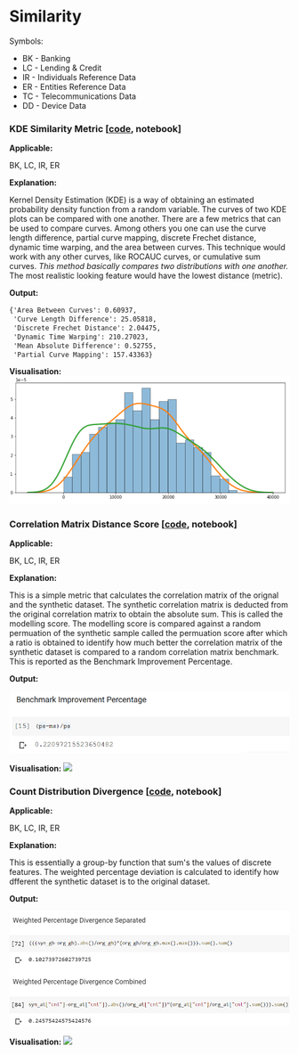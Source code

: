 # Similarity

Symbols:
-  BK - Banking
-  LC - Lending & Credit
-  IR - Individuals Reference Data
-  ER - Entities Reference Data
-  TC - Telecommunications Data
-  DD - Device Data


### KDE Similarity Metric [[code](https://github.com/datasprint/evaluation-metrics/blob/master/similarity/kde-curve-similarity.py), notebook]
**Applicable:**

BK, LC, IR, ER

**Explanation:**

Kernel Density Estimation (KDE) is a way of obtaining an estimated probability density function from a random variable. The curves of two KDE plots can be compared with one another. There are a few metrics that can be used to compare curves. Among others you one can use the curve length difference, partial curve mapping, discrete Frechet distance, dynamic time warping, and the area between curves. This technique would work with any other curves, like ROCAUC curves, or cumulative sum curves. *This method basically compares two distributions with one another.* The most realistic looking feature would have the lowest distance (metric).

**Output:**

```
{'Area Between Curves': 0.60937,
 'Curve Length Difference': 25.05818,
 'Discrete Frechet Distance': 2.04475,
 'Dynamic Time Warping': 210.27023,
 'Mean Absolute Difference': 0.52755,
 'Partial Curve Mapping': 157.43363}
 ```

**Visualisation:**
![](assets/kde-curve-date.png)




### Correlation Matrix Distance Score [[code](https://github.com/datasprint/evaluation-metrics/blob/master/similarity/correlation-matrix-distance-score.py), notebook]
**Applicable:**

BK, LC, IR, ER

**Explanation:**

This is a simple metric that calculates the correlation matrix of the orignal and the synthetic dataset. The synthetic correlation matrix is deducted from the original correlation matrix to obtain the absolute sum. This is called the modelling score. The modelling score is compared against a random permuation of the synthetic sample called the permuation score after which a ratio is obtained to identify how much better the correlation matrix of the synthetic dataset is compared to a random correlation matrix benchmark. This is reported as the Benchmark Improvement Percentage.

**Output:**

![](assets/output-matrix.png)

**Visualisation:**
![](https://docs.google.com/drawings/d/e/2PACX-1vTvk9VM99Z1_tS6hiu_3ptqOIwBtyEDP0N-hmxnYh6MxxyuUSMtyy1kVcrb7K-C2vejp-zQ_ddVZJIb/pub?w=1312&h=548)


### Count Distribution Divergence [[code](https://github.com/datasprint/evaluation-metrics/blob/master/similarity/count-distribution-divergence.py), notebook]
**Applicable:**

BK, LC, IR, ER

**Explanation:**

This is essentially a group-by function that sum's the values of discrete features. The weighted percentage deviation is calculated to identify how dfferent the synthetic dataset is to the original dataset. 

**Output:**

![](assets/count-distribution.png)

**Visualisation:**
![](https://docs.google.com/drawings/d/e/2PACX-1vTx8J_YATPmPLr4jxv9dlqpoi9E56Dabyp2XK07oMkih9266tQUPKTjp00V-x12NnOw_tgA3ABuncvD/pub?w=1746&h=488)



